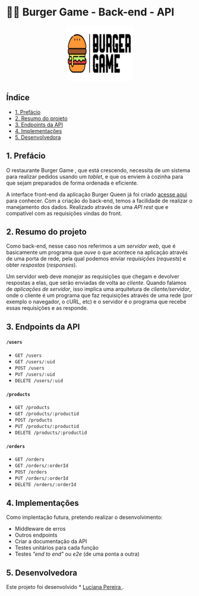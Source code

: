 # 🍟🍔 Burger Game - Back-end - API

<div align="center">
    <img src="./assets/logo.jpeg" alt="logo burger-game" width="180" height="150">
</div>

## Índice

* [1. Prefácio](#1-prefácio)
* [2. Resumo do projeto](#2-resumo-do-projeto)
* [3. Endpoints da API](#3-endpoints-da-api)
* [4. Implementações](#4-implementações)
* [5. Desenvolvedora](#5-desenvolvedora)

## 1. Prefácio

O restaurante Burger Game , que está crescendo, necessita de um
sistema para realizar pedidos usando um _tablet_, e que os enviem à
cozinha para que sejam preparados de forma ordenada e eficiente.

A interface front-end da aplicação Burger Queen já foi criado [acesse aqui](https://burger-game.netlify.app/) para conhecer.
Com a criação do back-end, temos a facilidade de realizar o manejamento dos dados. Realizado através
de uma _API rest_ que e compatível com as requisições vindas do front.

## 2. Resumo do projeto

Como back-end, nesse caso nos referimos a um _servidor web_, que é basicamente
um programa que _ouve_ o que acontece na aplicação através de uma porta de rede,
pela qual podemos enviar _requisições_ (_requests_) e obter _respostas_ (_responses_).

Um servidor web deve _manejar_ as requisições que chegam e devolver respostas a elas,
que serão enviadas de volta ao _cliente_. Quando falamos de _aplicações de servidor_,
isso implica uma arquitetura de _cliente/servidor_, onde o cliente é um programa
que faz requisições através de uma rede (por exemplo o navegador, o cURL, etc)
e o servidor é o programa que recebe essas requisições e as responde.
## 3. Endpoints da API 
#### `/users`

* `GET /users`
* `GET /users/:uid`
* `POST /users`
* `PUT /users/:uid`
* `DELETE /users/:uid`
#### `/products`

* `GET /products`
* `GET /products/:productid`
* `POST /products`
* `PUT /products/:productid`
* `DELETE /products/:productid`
#### `/orders`

* `GET /orders`
* `GET /orders/:orderId`
* `POST /orders`
* `PUT /orders/:orderId`
* `DELETE /orders/:orderId`

## 4. Implementações
Como implentação futura, pretendo realizar o desenvolvimento: 
* Middleware de erros
* Outros endpoints
* Criar a documentação da API
* Testes unitários para cada função
* Testes _"end to end"_ ou _e2e_ (de uma ponta a outra)

## 5. Desenvolvedora

Este projeto foi desenvolvido * [Luciana Pereira ](https://github.com/luciana-pereira).
